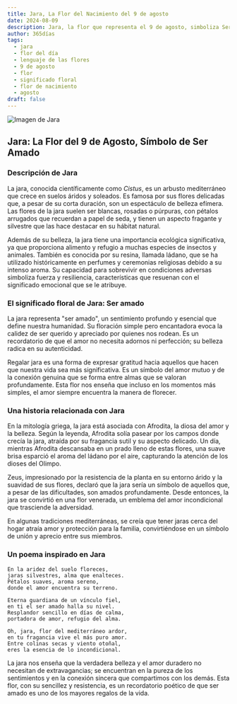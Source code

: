```yaml
---
title: Jara, La Flor del Nacimiento del 9 de agosto
date: 2024-08-09
description: Jara, la flor que representa el 9 de agosto, simboliza Ser amado. Descubre su fascinante historia, significado en el lenguaje de las flores y una poesía que celebra su belleza.
author: 365días
tags:
  - jara
  - flor del día
  - lenguaje de las flores
  - 9 de agosto
  - flor
  - significado floral
  - flor de nacimiento
  - agosto
draft: false
---
```



![Imagen de Jara](https://cdn.pixabay.com/photo/2020/04/13/16/49/laden-5039229_1280.jpg#center)


## Jara: La Flor del 9 de Agosto, Símbolo de Ser Amado

### Descripción de Jara

La jara, conocida científicamente como _Cistus_, es un arbusto mediterráneo que crece en suelos áridos y soleados. Es famosa por sus flores delicadas que, a pesar de su corta duración, son un espectáculo de belleza efímera. Las flores de la jara suelen ser blancas, rosadas o púrpuras, con pétalos arrugados que recuerdan a papel de seda, y tienen un aspecto fragante y silvestre que las hace destacar en su hábitat natural.

Además de su belleza, la jara tiene una importancia ecológica significativa, ya que proporciona alimento y refugio a muchas especies de insectos y animales. También es conocida por su resina, llamada ládano, que se ha utilizado históricamente en perfumes y ceremonias religiosas debido a su intenso aroma. Su capacidad para sobrevivir en condiciones adversas simboliza fuerza y resiliencia, características que resuenan con el significado emocional que se le atribuye.

### El significado floral de Jara: Ser amado

La jara representa "ser amado", un sentimiento profundo y esencial que define nuestra humanidad. Su floración simple pero encantadora evoca la calidez de ser querido y apreciado por quienes nos rodean. Es un recordatorio de que el amor no necesita adornos ni perfección; su belleza radica en su autenticidad.

Regalar jara es una forma de expresar gratitud hacia aquellos que hacen que nuestra vida sea más significativa. Es un símbolo del amor mutuo y de la conexión genuina que se forma entre almas que se valoran profundamente. Esta flor nos enseña que incluso en los momentos más simples, el amor siempre encuentra la manera de florecer.

### Una historia relacionada con Jara

En la mitología griega, la jara está asociada con Afrodita, la diosa del amor y la belleza. Según la leyenda, Afrodita solía pasear por los campos donde crecía la jara, atraída por su fragancia sutil y su aspecto delicado. Un día, mientras Afrodita descansaba en un prado lleno de estas flores, una suave brisa esparció el aroma del ládano por el aire, capturando la atención de los dioses del Olimpo.

Zeus, impresionado por la resistencia de la planta en su entorno árido y la suavidad de sus flores, declaró que la jara sería un símbolo de aquellos que, a pesar de las dificultades, son amados profundamente. Desde entonces, la jara se convirtió en una flor venerada, un emblema del amor incondicional que trasciende la adversidad.

En algunas tradiciones mediterráneas, se creía que tener jaras cerca del hogar atraía amor y protección para la familia, convirtiéndose en un símbolo de unión y aprecio entre sus miembros.

### Un poema inspirado en Jara

```
En la aridez del suelo floreces,  
jaras silvestres, alma que enalteces.  
Pétalos suaves, aroma sereno,  
donde el amor encuentra su terreno.

Eterna guardiana de un vínculo fiel,  
en ti el ser amado halla su nivel.  
Resplandor sencillo en días de calma,  
portadora de amor, refugio del alma.

Oh, jara, flor del mediterráneo ardor,  
en tu fragancia vive el más puro amor.  
Entre colinas secas y viento otoñal,  
eres la esencia de lo incondicional.  
```

La jara nos enseña que la verdadera belleza y el amor duradero no necesitan de extravagancias; se encuentran en la pureza de los sentimientos y en la conexión sincera que compartimos con los demás. Esta flor, con su sencillez y resistencia, es un recordatorio poético de que ser amado es uno de los mayores regalos de la vida.



